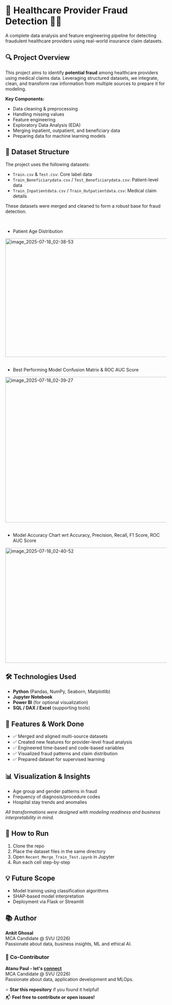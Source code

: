 </head>
<body>

  <h1 class="emoji">🏥 Healthcare Provider Fraud Detection 🕵️‍♂️</h1>
  <p>A complete data analysis and feature engineering pipeline for detecting fraudulent healthcare providers using real-world insurance claim datasets.</p>

  <div class="section">
    <h2 class="emoji">🔍 Project Overview</h2>
    <p>This project aims to identify <strong>potential fraud</strong> among healthcare providers using medical claims data. Leveraging structured datasets, we integrate, clean, and transform raw information from multiple sources to prepare it for modeling.</p>
    <p><strong>Key Components:</strong></p>
    <ul>
      <li>Data cleaning & preprocessing</li>
      <li>Handling missing values</li>
      <li>Feature engineering</li>
      <li>Exploratory Data Analysis (EDA)</li>
      <li>Merging inpatient, outpatient, and beneficiary data</li>
      <li>Preparing data for machine learning models</li>
    </ul>
  </div>

  <div class="section">
    <h2 class="emoji">📁 Dataset Structure</h2>
    <p>The project uses the following datasets:</p>
    <ul>
      <li><code>Train.csv</code> & <code>Test.csv</code>: Core label data</li>
      <li><code>Train_Beneficiarydata.csv</code> / <code>Test_Beneficiarydata.csv</code>: Patient-level data</li>
      <li><code>Train_Inpatientdata.csv</code> / <code>Train_Outpatientdata.csv</code>: Medical claim details</li>
    </ul>
    <p>These datasets were merged and cleaned to form a robust base for fraud detection.</p>
  </div>

<br>
<ul>
      <li>Patient Age Distribution</li>
</ul>
<img width="967" height="371" alt="image_2025-07-18_02-38-53" src="https://github.com/user-attachments/assets/2239138f-af09-4653-b581-e07a2bf61848" />

<br>
<br>
<ul>
      <li>Best Performing Model Confusion Matrix & ROC AUC Score</li>
</ul>
<img width="961" height="455" alt="image_2025-07-18_02-39-27" src="https://github.com/user-attachments/assets/43b87433-c99b-40d0-8d24-c80b76d293f0" />

<br>
<br>
<ul>
      <li>Model Accuracy Chart wrt Accuracy, Precision, Recall, F1 Score, ROC AUC Score</li>
</ul>
<img width="570" height="360" alt="image_2025-07-18_02-40-52" src="https://github.com/user-attachments/assets/4832d5e9-bde2-4f3e-9868-af6ffa07b78f" />

  <div class="section">
    <h2 class="emoji">🛠️ Technologies Used</h2>
    <ul>
      <li><strong>Python</strong> (Pandas, NumPy, Seaborn, Matplotlib)</li>
      <li><strong>Jupyter Notebook</strong></li>
      <li><strong>Power BI</strong> (for optional visualization)</li>
      <li><strong>SQL / DAX / Excel</strong> (supporting tools)</li>
    </ul>
  </div>

  <div class="section">
    <h2 class="emoji">🚀 Features & Work Done</h2>
    <ul>
      <li>✅ Merged and aligned multi-source datasets</li>
      <li>✅ Created new features for provider-level fraud analysis</li>
      <li>✅ Engineered time-based and code-based variables</li>
      <li>✅ Visualized fraud patterns and claim distribution</li>
      <li>✅ Prepared dataset for supervised learning</li>
    </ul>
  </div>

  <div class="section">
    <h2 class="emoji">📊 Visualization & Insights</h2>
    <ul>
      <li>Age group and gender patterns in fraud</li>
      <li>Frequency of diagnosis/procedure codes</li>
      <li>Hospital stay trends and anomalies</li>
    </ul>
    <p><em>All transformations were designed with modeling readiness and business interpretability in mind.</em></p>
  </div>

  <div class="section">
    <h2 class="emoji">📌 How to Run</h2>
    <ol>
      <li>Clone the repo</li>
      <li>Place the dataset files in the same directory</li>
      <li>Open <code>Recent_Merge_Train_Test.ipynb</code> in Jupyter</li>
      <li>Run each cell step-by-step</li>
    </ol>
  </div>

  <div class="section">
    <h2 class="emoji">💡 Future Scope</h2>
    <ul>
      <li>Model training using classification algorithms</li>
      <li>SHAP-based model interpretation</li>
      <li>Deployment via Flask or Streamlit</li>
    </ul>
  </div>

  <div class="section">
    <h2 class="emoji">📚 Author</h2>
    <p><strong>Ankit Ghosal</strong><br>MCA Candidate @ SVU (2026)<br>Passionate about data, business insights, ML and ethical AI.</p>

  
  <h3 class="emoji">🤝 Co-Contributor</h3>
  <p><strong>Atanu Paul - let's <a href="https://github.com/atanu3000">connect</a></strong><br>MCA Candidate @ SVU (2026)<br>Passionate about data, application development and MLOps.</p>
  
</div>

  <div class="section">
    <p>⭐️ <strong>Star this repository</strong> if you found it helpful!<br>
    📬 <strong>Feel free to contribute or open issues!</strong></p>
  </div>

</body>
</html>
